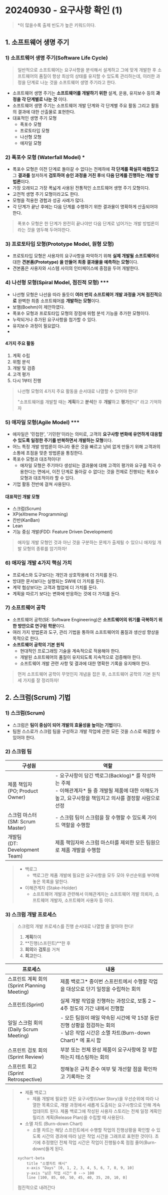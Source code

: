 # 20240930 - 요구사항 확인 (1)

> *이 많을수록 출제 빈도가 높은 키워드이다.



## 1. 소프트웨어 생명 주기

### 1) 소프트웨어 생명 주기(Software Life Cycle)

> 일반적으로 소프트웨어는 요구사항을 분석해서 설계하고 그에 맞게 개발한 후 소프트웨어의 품질이 항상 최상의 상태를 유지할 수 있도록 관리하는데, 이러한 과정을 단계로 나눈 것을 소프트웨어 생명 주기라고 한다.

- 소프트웨어 생명 주기는 **소프트웨어를 개발하기 위한** 설계, 운용, 유지보수 등의 **과정을 각 단계별로 나눈 것** 이다.
- 소프트웨어 생명 주기는 소프트웨어 개발 단계와 각 단계별 주요 활동 그리고 활동의 결과에 대한 산출물로 표현한다.
- 대표적인 생명 주기 모형
  - 폭포수 모형
  - 프로토타입 모형
  - 나선형 모형
  - 애자일 모형



### 2) 폭포수 모형 (Waterfall Model) *

- 폭포수 모형은 이전 단계로 돌아갈 수 없다는 전제하에 **각 단계를 확실히 매듭짓고** 그 **결과를** 철저하게 **검토하여 승인 과정을 거친 후**에 **다음 단계를 진행하는 개발 방법론**이다.
- 가장 오래되고 가장 폭넓게 사용된 전통적인 소프트웨어 생명 주기 모형이다.
- 고전적 생명 주기 모형이라고도 한다.
- 모형을 적용한 경험과 성공 사례가 많다.
- 각 단계가 끝난 후에는 다음 단계를 수행하기 위한 결과물이 명확하게 산출되어야 한다.

> 폭포수 모형은 한 단계가 완전히 끝나야만 다음 단계로 넘어가는 개발 방법론이라는 것을 염두해 두어야한다.



### 3) 프로토타입 모형(Prototype Model, 원형 모형)

- 프로토타입 모형은 사용자의 요구사항을 파악하기 위해 **실제 개발될 소프트웨어**에 대한 **견본품(Prototype) 을 만들어 최종 결과물을 예측하는 모형**이다.
- 견본품은 사용자와 시스템 사이의 인터페이스에 중점을 두어 개발한다.



### 4) 나선형 모형(Spiral Model, 점진적 모형) ***

- 나선형 모형은 나선을 따라 돌듯이 **여러 번의 소프트웨어 개발 과정을 거쳐 점진적으로** 완벽한 최종 소프트웨어를 **개발하는 모형**이다.
- 보햄(Boehm)이 제안하였다.
- 폭포수 모형과 프로토타입 모형의 장점에 위험 분석 기능을 추가한 모형이다.
- 누락되거나 추가된 요구사항을 첨가할 수 있다.
- 유지보수 과정이 필요없다.
- 

#### 4가지 주요 활동

1. 계획 수립
2. 위험 분석
3. 개발 및 검증
4. 고객 평가
5. 다시 1부터 진행

> 나선형 모형의 4가지 주요 활동을 순서대로 나열할 수 있어야 한다!
>
> "소프트웨어를 개발할 때는 **계획**하고 **분석**한 후 **개발**하고 **평가**한다" 라고 기억하자



### 5) 애자일 모형(Agile Model) ***

- 애자일은 '민첩한', '기민한'이라는 의미로, 고객의 **요구사항 변화에 유연하게 대응할 수 있도록 일정한 주기를 반복하면서 개발하는 모형**이다.
- 어느 특정 개발 방법론이 아니라 좋은 것을 빠르고 낭비 없게 만들기 위해 고객과의 소통에 초점을 맞춘 방법론을 통칭한다.
- 폭포수 모형과 대조적이다!
  - 애자일 모형은 주기마다 생성되는 결과물에 대해 고객의 평가와 요구를 적극 수용한다는 면에서, 이전 단계로 돌아갈 수 없다는 것을 전제로 진행되는 폭포수 모형과 대조적이라 할 수 있다.
- 기업 활동 전반에 걸쳐 사용된다.

#### 대표적인 개발 모형

- 스크럼(Scrum)
- XP(eXtreme Programming)
- 칸반(KanBan)
- Lean
- 기능 중심 개발(FDD: Feature Driven Development)

> 애자일 개발 모형인 것과 아닌 것을 구분하는 문제가 출제될 수 있으니 애자일 개발 모형의 종류를 암기하자!



### 6) 애자일 개발 4가지 핵심 가치

- 프로세스와 도구보다는 개인과 상호작용에 더 가치를 둔다.
- 방대한 문서보다는 실행되는 SW에 더 가치를 둔다.
- 계약 협상보다는 고객과 협업에 더 가치를 둔다.
- 계획을 따르기 보다는 변화에 반응하는 것에 더 가치를 둔다.



### 7) 소프트웨어 공학

- 소프트웨어 공학(SE: Software Engineering)은 **소프트웨어의 위기를 극복하기 위한 방안으로 연구된 학문**이다.
- 여러 가지 방법론과 도구, 관리 기법을 통하여 소프트웨어의 품질과 생산성 향상을 목적으로 한다.
- **소프트웨어 공학의 기본 원칙**
  - 현대적인 프로그래밍 기술을 계속적으로 적용해야 한다.
  - 개발된 소프트웨어의 품질이 유지되도록 지속적으로 검증해야 한다.
  - 소프트웨어 개발 관련 사항 및 결과에 대한 명확한 기록을 유지해야 한다.

> 먼저 소프트웨어 공학이 무엇인지 개념을 잡은 후, 소프트웨어 공학의 기본 원칙 세 가지를 잘 정리하자!





## 2. 스크럼(Scrum) 기법

### 1) 스크럼(Scrum)

- 스크럼은 **팀이 중심이 되어 개발의 효율성을 높이는 기법**이다.
- 팀원 스스로가 스크럼 팀을 구성하고 개발 작업에 관한 모든 것을 스스로 해결할 수 있어야 한다.



### 2) 스크럼 팀

| 구성원                                | 역할                                                         |
| ------------------------------------- | ------------------------------------------------------------ |
| 제품 책임자<br />(PO; Product Owner)  | - 요구사항이 담긴 백로그(Backlog)* 를 작성하는 주체<br />- 이해관계자* 들 중 개발될 제품에 대한 이해도가 높고, 요구사항을 책임지고 의사를 결정할 사람으로 선정 |
| 스크럼 마스터<br />(SM: Scrum Master) | - 스크럼 팀이 스크럼을 잘 수행할 수 있도록 가이드 역할을 수행함 |
| 개발팀<br />(DT: Development Team)    | 제품 책임자와 스크럼 마스터를 제외한 모든 팀원으로 제품 개발을 수행함 |

> - 백로그
>   - 백로그란 제품 개발에 필요한 요구사항을 모두 모아 우선순위를 부여해 놓은 목록을 말한다.
> - 이해관계자 (Stake-Holder)
>   - 소프트웨어 개발과 관련해서 이해관계자는 소프트웨어 개발 의뢰자, 소프트웨어 개발자, 소프트웨어 사용자 등 이다.



### 3) 스크럼 개발 프로세스

> 스크럼의 개발 프로세스를 진행 순서대로 나열할 줄 알아야 한다!
>
> 1. **계획**하여
> 2. **진행(스프린트)**한 후
> 3. **회의**와 **검토**를 거쳐
> 4. **회고**한다.

| 프로세스                                          | 내용                                                         |
| ------------------------------------------------- | ------------------------------------------------------------ |
| 스프린트 계획 회의<br />(Sprint Planning Meeting) | 제품 백로그* 중이번 스프린트에서 수행할 작업을 대상으로 단기 일정을 수립하는 회의 |
| 스프린트(Sprint)                                  | 실제 개발 작업을 진행하는 과정으로, 보통 2 ~ 4주 정도의 기간 내에서 진행함 |
| 일일 스크럼 회의<br />(Daily Scrum Meeting)       | - 모든 팀원이 매일 약속된 시간에 약 15분 동안 진행 상황을 점검하는 회의<br />- 남은 작업 시간은 소멸 차트(Burn-down Chart)* 에 표시 함 |
| 스프린트 검토 회의<br />(Sprint Review)           | 부분 또는 전체 완성 제품이 요구사항에 잘 부합하는지 테스팅하는 회의 |
| 스프린트 회고<br />(Sprint Retrospective)         | 정해놓은 규칙 준수 여부 및 개선할 점을 확인하고 기록하는 것  |

> - 제품 백로그
>   - 제품 개발에 필요한 모든 요구사항(User Story)을 우선순위에 따라 나열한 목록으로, 개발 과정에서 새롭게 도출되는 요구사항으로 인해 계속 업데이트 된다. 제품 백로그에 작성된 사용자 스토리는 전체 일정 계획인 릴리즈 계획(Release Plan)을 수립할 때 사용된다.
> - 소멸 차트 (Burn-down Chart)
>   - 소멸 차트는 해당 스프린트에서 수행할 작업의 진행상황을 확인할 수 있도록 시간의 경과에 따라 남은 작업 시간을 그래프로 표현한 것이다. 초기에 추정했던 전체 작업 시간은 작업이 진행될수록 점점 줄어(Burn-down)들게 된다.
>
> ```mermaid
> xychart-beta
>     title "소멸차트 예시"
>     x-axis "Days" [0, 1, 2, 3, 4, 5, 6, 7, 8, 9, 10]
>     y-axis "남은 작업 시간" 0 --> 100
>     line [100, 85, 60, 50, 45, 40, 35, 20, 10, 0]
> 
> ```
>
>  점진적으로 내려간다

